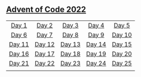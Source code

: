 ## [Advent of Code 2022](./source/2022/)
|     |     |     |     |     |
|:-:|:-:|:-:|:-:|:-:|
|[Day 1](./Day%201%20-%20Calorie%20Counting/)|[Day 2](./Day%202%20-%20Rock%20Paper%20Scissors/)|[Day 3](./Day%203%20-%20Rucksack%20Reorganization/)|[Day 4](./Day%204%20-%20Camp%20Cleanup/)|[Day 5](./Day%205%20-%20Supply%20Stacks/)|
|[Day 6](./Day%206%20-%20Tuning%20Trouble/)|[Day 7](./Day%207%20-%20No%20Space%20Left%20On%20Device/)|[Day 8](./Day%208%20-%20Treetop%20Tree%20House/)|[Day 9](./Day%209%20-%20Rope%20Bridge/)|[Day 10](./Day%2010%20-%20Cathode%20Ray%20Tube/)|
|[Day 11](./Day%2011%20-%20Monkey%20in%20the%20Middle/)|[Day 12](./Day%2012%20-%20Hill%20Climbing%20Algorithm/)|[Day 13](./Day%2013%20-%20Distress%20Signal/)|[Day 14](./Day%2014%20-%20Regolith%20Reservoir/)|[Day 15](./Day%2015%20-%20Beacon%20Exclusion%20Zone/)|
|[Day 16](./Day%2016%20-%20Proboscidea%20Volcanium/)|[Day 17](./Day%2017%20-%20Pyroclastic%20Flow/)|[Day 18](./Day%2018%20%20-%20Boiling%20Boulders/)|[Day 19](./Day%2019%20-%20Not%20Enough%20Minerals/)|[Day 20](./Day%2020%20-%20Grove%20Positioning%20System/)|
|[Day 21](./Day%2021%20-%20Monkey%20Math/)|[Day 22](./Day%2022%20-%20Monkey%20Map/)|[Day 23](./Day%2023%20-%20Unstable%20Diffusion/)|[Day 24](./Day%2024%20-%20Blizzard%20Basin/)|[Day 25](./Day%2025%20-%20Full%20of%20Hot%20Air/)|
||||||
